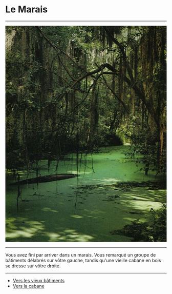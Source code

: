 # Le Marais

***
![Le Marais](https://github.com/Yacine-Oussadi/TP_Techmed_Groupe_1_Labyrinth/blob/main/Images/Marais.jpg)
***

Vous avez fini par arriver dans un marais. Vous remarqué un groupe de bâtiments délabrés sur vôtre gauche, tandis qu'une vieille cabane en bois se dresse sur vôtre droite.


***

- [Vers les vieux bâtiments](https://github.com/Yacine-Oussadi/TP_Techmed_Groupe_1_Labyrinth/blob/main/crous.md)
- [Vers la cabane](https://github.com/Yacine-Oussadi/TP_Techmed_Groupe_1_Labyrinth/blob/main/Cabane_abandonnee.md)